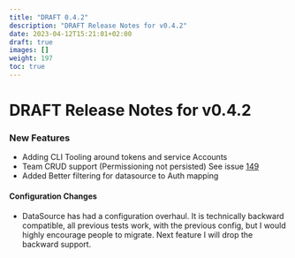 ```yaml
---
title: "DRAFT 0.4.2"
description: "DRAFT Release Notes for v0.4.2"
date: 2023-04-12T15:21:01+02:00
draft: true
images: []
weight: 197
toc: true
---
```

#  DRAFT Release Notes for v0.4.2


### New Features
  - Adding CLI Tooling around tokens and service Accounts
  - Team CRUD support (Permissioning not persisted) See issue [149](https://github.com/esnet/gdg/issues/149)
  - Added Better filtering for datasource to Auth mapping


####  Configuration Changes
  - DataSource has had a configuration overhaul.  It is technically backward compatible, all previous tests work, with the previous config, but I would highly encourage people to migrate.  Next feature I will drop the backward support. 


